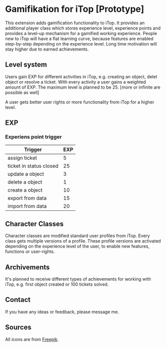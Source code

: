 # Gamifikation for iTop [Prototype]

This extension adds gamification functionality to iTop. It provides an additional player class which stores experience level, experience points and provides a level-up mechanism for a gamified working experience. People new to iTop will have a flat learning curve,  because features are enabled step-by-step depending on the experience level. Long time motivation will stay higher due to earned achievements.

## Level system 

Users gain EXP for different activities in iTop, e.g. creating an object, delet object or resolve a ticket. With every activity a user gains a weighted amount of EXP. The maximum level is planned to be 25. [more or infinite are possible as well] 

A user gets better user rights or more functionality from iTop for a higher level.

## EXP 

### Experiens point trigger 

| Trigger | EXP |
| -------- | -------- |
| assign ticket | 5 |
| ticket in status closed | 25 |
| update a object | 3 |
| delete a object | 1 |
| create a object | 10 |
| export from data | 15 |
| import from data | 20 |

## Character Classes 

Character classes are modified standard user profiles from iTop. Every class gets multiple versions of a profile. These profile versions are activated depending on the experience level of the user, to enable new features, functions or user-rights. 

## Archivements

It's planned to receive different types of achievements for working with iTop, e.g. first object created or 100 tickets solved.

## Contact

If you have any ideas or feedback, please message me.

## Sources

All icons are from <a href="https://www.freepik.com" title="Freepik">Freepik</a>.

